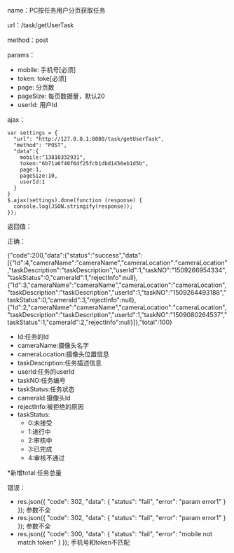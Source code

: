 name：PC按任务用户分页获取任务

url：/task/getUserTask

method：post

params：

* mobile: 手机号[必须]
* token: toke[必须]
* page: 分页数
* pageSize: 每页数据量，默认20
* userId: 用户Id

ajax：

```
var settings = {
  "url": "http://127.0.0.1:8080/task/getUserTask",
  "method": "POST",
  "data":{
    mobile:"13810332931",
    token:"6b71a6f40f6df25fcb1dbd1456eb1d5b",
    page:1,
    pageSize:10,
    userId:1
  }
}
$.ajax(settings).done(function (response) {
  console.log(JSON.stringify(response));
});
```

返回值：

正确：

{"code":200,"data":{"status":"success","data":[{"Id":4,"cameraName":"cameraName","cameraLocation":"cameraLocation","taskDescription":"taskDescription","userId":1,"taskNO":"1509266954334","taskStatus":0,"cameraId":1,"rejectInfo":null},{"Id":3,"cameraName":"cameraName","cameraLocation":"cameraLocation","taskDescription":"taskDescription","userId":1,"taskNO":"1509264493188","taskStatus":0,"cameraId":3,"rejectInfo":null},{"Id":2,"cameraName":"cameraName","cameraLocation":"cameraLocation","taskDescription":"taskDescription","userId":1,"taskNO":"1509080264537","taskStatus":1,"cameraId":2,"rejectInfo":null}]},"total":100}

* Id:任务的Id
* cameraName:摄像头名字
* cameraLocation:摄像头位置信息
* taskDescription:任务描述信息
* userId:任务的userId
* taskNO:任务编号
* taskStatus:任务状态
* cameraId:摄像头Id
* rejectInfo:被拒绝的原因
* taskStatus:
  * 0:未接受
  * 1:进行中
  * 2:审核中
  * 3:已完成
  * 4:审核不通过

*新增total:任务总量

错误：

* res.json({ "code": 302, "data": { "status": "fail", "error": "param error1" } }); 参数不全
* res.json({ "code": 302, "data": { "status": "fail", "error": "param error1" } }); 参数不全
* res.json({ "code": 300, "data": { "status": "fail", "error": "mobile not match token" } }); 手机号和token不匹配

